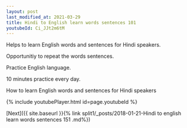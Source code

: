 ```yaml
---
layout: post
last_modified_at: 2021-03-29
title: Hindi to English learn words sentences 101 
youtubeId: Ci_JJt2m6tM
---
```

 
 
Helps to learn English words and sentences for Hindi speakers.

Opportunitiy to repeat the words sentences. 

Practice English language. 
 
10 minutes practice every day. 
 
How to learn English words and sentences for Hindi speakers 
 
{% include youtubePlayer.html id=page.youtubeId %}
 
 
[Next]({{ site.baseurl }}{% link  split1/_posts/2018-01-21-Hindi to english learn words sentences 151 .md%})
 
